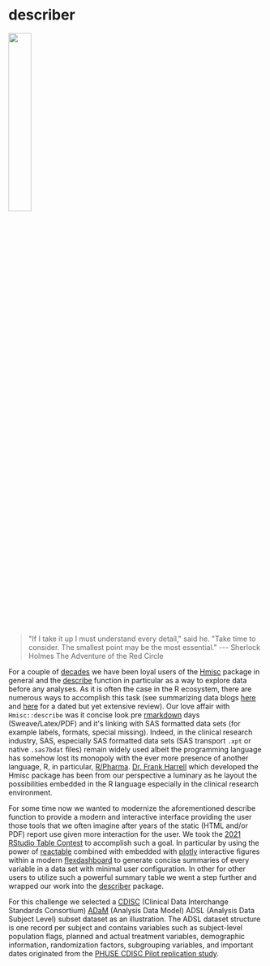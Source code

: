 # describer

<img src="https://raw.githubusercontent.com/agstn/describer/main/inst/hex/hex-describer.png" width="30%" height="30%">

> "If I take it up I must understand every detail," said he. "Take time to consider. The smallest point may be the most essential." --- Sherlock Holmes The Adventure of the Red Circle

For a couple of [decades](https://twitter.com/f2harrell/status/1449014869798395905) we have been loyal users of the [Hmisc](https://cran.r-project.org/web/packages/Hmisc/index.html) package in general and the [describe](https://rdrr.io/cran/Hmisc/man/describe.html) function in particular as a way to explore data before any analyses. As it is often the case in the R ecosystem, there are numerous ways to accomplish this task (see summarizing data blogs [here](https://dabblingwithdata.wordpress.com/2018/01/02/my-favourite-r-package-for-summarising-data) and [here](https://dabblingwithdata.wordpress.com/2018/02/26/r-packages-for-summarising-data-part-2/) for a dated but yet extensive review). Our love affair with `Hmisc::describe` was it concise look pre [rmarkdown](https://rmarkdown.rstudio.com/) days (Sweave/Latex/PDF) and it's linking with SAS formatted data sets (for example labels, formats, special missing). Indeed, in the clinical research industry, SAS, especially SAS formatted data sets (SAS transport `.xpt` or native `.sas7bdat` files) remain widely used albeit the programming language has somehow lost its monopoly with the ever more presence of another language, R, in particular, [R/Pharma](https://rinpharma.com/). [Dr. Frank Harrell](https://www.fharrell.com/) which developed the Hmisc package has been from our perspective a luminary as he layout the possibilities embedded in the R language especially in the clinical research environment.

For some time now we wanted to modernize the aforementioned describe function to provide a modern and interactive interface providing the user those tools that we often imagine after years of the static (HTML and/or PDF) report use given more interaction for the user. We took the [2021 RStudio Table Contest](https://www.rstudio.com/blog/rstudio-table-contest-2021/) to accomplish such a goal. In particular by using the power of [reactable](https://cran.r-project.org/web/packages/reactable/index.html) combined with embedded with [plotly](https://cran.r-project.org/web/packages/plotly/index.html) interactive figures within a modern [flexdashboard](https://pkgs.rstudio.com/flexdashboard/) to generate concise summaries of every variable in a data set with minimal user configuration. In other for other users to utilize such a powerful summary table we went a step further and wrapped our work into the [describer](githug) package.

For this challenge we selected a [CDISC](https://www.cdisc.org/) (Clinical Data Interchange Standards Consortium) [ADaM](https://www.cdisc.org/standards/foundational/adam) (Analysis Data Model) ADSL (Analysis Data Subject Level) subset dataset as an illustration. The ADSL dataset structure is one record per subject and contains variables such as subject-level population flags, planned and actual treatment variables, demographic information, randomization factors, subgrouping variables, and important dates originated from the [PHUSE CDISC Pilot replication study](https://github.com/phuse-org/phuse-scripts/tree/master/data/adam/cdisc).
